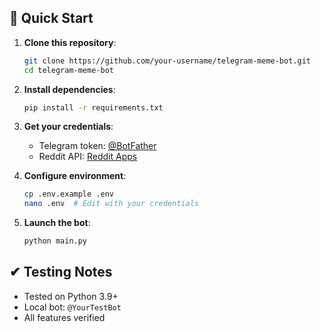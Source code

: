 ## 🚀 Quick Start

1. **Clone this repository**:
   ```bash
   git clone https://github.com/your-username/telegram-meme-bot.git
   cd telegram-meme-bot
   ```

2. **Install dependencies**:
   ```bash
   pip install -r requirements.txt
   ```

3. **Get your credentials**:
   - Telegram token: [@BotFather](https://t.me/BotFather)
   - Reddit API: [Reddit Apps](https://www.reddit.com/prefs/apps)

4. **Configure environment**:
   ```bash
   cp .env.example .env
   nano .env  # Edit with your credentials
   ```

5. **Launch the bot**:
   ```bash
   python main.py
   ```

## ✔ Testing Notes
- Tested on Python 3.9+
- Local bot: `@YourTestBot`
- All features verified
